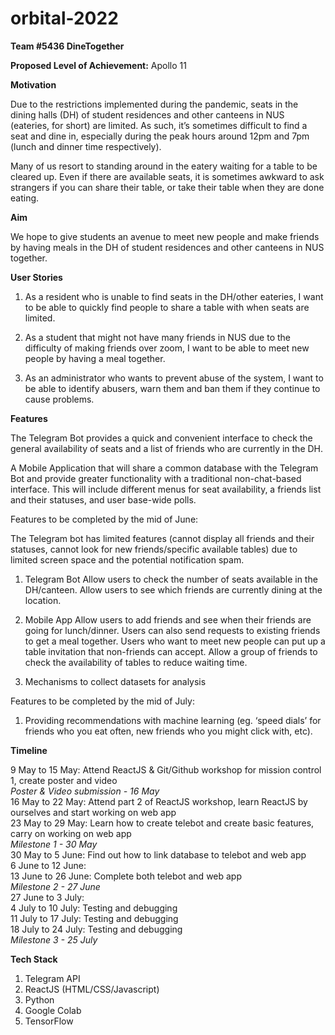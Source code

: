 # orbital-2022

**Team #5436 DineTogether**

**Proposed Level of Achievement:** Apollo 11

**Motivation**

Due to the restrictions implemented during the pandemic, seats in the dining halls (DH) of student residences and other canteens in NUS (eateries, for short) are limited. As such, it’s sometimes difficult to find a seat and dine in, especially during the peak hours around 12pm and 7pm (lunch and dinner time respectively). 

Many of us resort to standing around in the eatery waiting for a table to be cleared up. Even if there are available seats, it is sometimes awkward to ask strangers if you can share their table, or take their table when they are done eating. 

**Aim**

We hope to give students an avenue to meet new people and make friends by having meals in the DH of student residences and other canteens in NUS together.

**User Stories**

1. As a resident who is unable to find seats in the DH/other eateries, I want to be able to quickly find people to share a table with when seats are limited.

2. As a student that might not have many friends in NUS due to the difficulty of making friends over zoom,  I want to be able to meet new people by having a meal together.

3. As an administrator who wants to prevent abuse of the system, I want to be able to identify abusers, warn them and ban them if they continue to cause problems.


**Features**

The Telegram Bot provides a quick and convenient interface to check the general availability of seats and a list of friends who are currently in the DH. 

A Mobile Application that will share a common database with the Telegram Bot and provide greater functionality with a traditional non-chat-based interface. This will include different menus for seat availability, a friends list and their statuses, and user base-wide polls.

Features to be completed by the mid of June: 

The Telegram bot has limited features (cannot display all friends and their statuses, cannot look for new friends/specific available tables) due to limited screen space and the potential notification spam. 


1. Telegram Bot
Allow users to check the number of seats available in the DH/canteen.
Allow users to see which friends are currently dining at the location.

2. Mobile App
Allow users to add friends and see when their friends are going for lunch/dinner.
Users can also send requests to existing friends to get a meal together.
Users who want to meet new people can put up a table invitation that non-friends can accept.
Allow a group of friends to check the availability of tables to reduce waiting time.

3. Mechanisms to collect datasets for analysis

Features to be completed by the mid of July: 

1. Providing recommendations with machine learning (eg. ‘speed dials’ for friends who you eat often, new friends who you might click with, etc).

**Timeline**

9 May to 15 May: Attend ReactJS & Git/Github workshop for mission control 1, create poster and video<br/>
_Poster & Video submission - 16 May_<br/>
16 May to 22 May: Attend part 2 of ReactJS workshop, learn ReactJS by ourselves and start working on web app<br/>
23 May to 29 May: Learn how to create telebot and create basic features, carry on working on web app<br/>
_Milestone 1 - 30 May_<br/>
30 May to 5 June: Find out how to link database to telebot and web app<br/>
6 June to 12 June: <br/>
13 June to 26 June: Complete both telebot and web app<br/>
_Milestone 2 - 27 June_<br/>
27 June to 3 July: <br/>
4 July to 10 July: Testing and debugging<br/>
11 July to 17 July: Testing and debugging<br/>
18 July to 24 July: Testing and debugging<br/>
_Milestone 3 - 25 July_


**Tech Stack**

1. Telegram API
2. ReactJS (HTML/CSS/Javascript)
3. Python
4. Google Colab
5. TensorFlow
